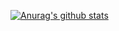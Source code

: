 [![Anurag's github stats](https://github-readme-stats.vercel.app/api?username=neroneroffy&show_icons=true&icon_color=cd812a&bg_color=030303&title_color=f68b0e&text_color=dedede)](https://github.com/anuraghazra/github-readme-stats)

